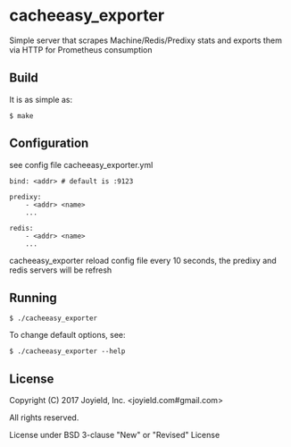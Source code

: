 # cacheeasy_exporter
Simple server that scrapes Machine/Redis/Predixy stats and
exports them via HTTP for Prometheus consumption

## Build

It is as simple as:

    $ make

## Configuration
see config file cacheeasy_exporter.yml

    bind: <addr> # default is :9123

    predixy:
        - <addr> <name>
        ...
          
    redis:
        - <addr> <name>
        ...

cacheeasy_exporter reload config file every 10 seconds,
the predixy and redis servers will be refresh

## Running

    $ ./cacheeasy_exporter

To change default options, see:

    $ ./cacheeasy_exporter --help

## License

Copyright (C) 2017 Joyield, Inc. <joyield.com#gmail.com>

All rights reserved.

License under BSD 3-clause "New" or "Revised" License
